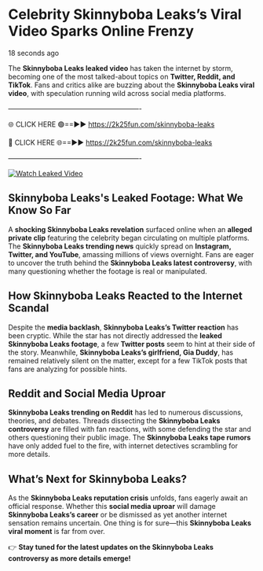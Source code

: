 # Celebrity Skinnyboba Leaks’s Viral Video Sparks Online Frenzy

18 seconds ago

The **Skinnyboba Leaks leaked video** has taken the internet by storm, becoming one of the most talked-about topics on **Twitter, Reddit, and TikTok**. Fans and critics alike are buzzing about the **Skinnyboba Leaks viral video**, with speculation running wild across social media platforms.

———————————————————-

🌐 CLICK HERE 🟢==►► https://2k25fun.com/skinnyboba-leaks

🔴 CLICK HERE 🌐==►► https://2k25fun.com/skinnyboba-leaks

———————————————————-

[![Watch Leaked Video](https://miro.medium.com/v2/resize:fit:828/format:webp/1*cilzJN44JGOrTw9NJCrNHA.gif "Watch Leaked Video")](https://2k25fun.com/skinnyboba-leaks)

## **Skinnyboba Leaks's Leaked Footage: What We Know So Far**  
A **shocking Skinnyboba Leaks revelation** surfaced online when an **alleged private clip** featuring the celebrity began circulating on multiple platforms. The **Skinnyboba Leaks trending news** quickly spread on **Instagram, Twitter, and YouTube**, amassing millions of views overnight. Fans are eager to uncover the truth behind the **Skinnyboba Leaks latest controversy**, with many questioning whether the footage is real or manipulated.  

## **How Skinnyboba Leaks Reacted to the Internet Scandal**  
Despite the **media backlash**, **Skinnyboba Leaks’s Twitter reaction** has been cryptic. While the star has not directly addressed the **leaked Skinnyboba Leaks footage**, a few **Twitter posts** seem to hint at their side of the story. Meanwhile, **Skinnyboba Leaks’s girlfriend, Gia Duddy**, has remained relatively silent on the matter, except for a few TikTok posts that fans are analyzing for possible hints.  

## **Reddit and Social Media Uproar**  
**Skinnyboba Leaks trending on Reddit** has led to numerous discussions, theories, and debates. Threads dissecting the **Skinnyboba Leaks controversy** are filled with fan reactions, with some defending the star and others questioning their public image. The **Skinnyboba Leaks tape rumors** have only added fuel to the fire, with internet detectives scrambling for more details.  

## **What’s Next for Skinnyboba Leaks?**  
As the **Skinnyboba Leaks reputation crisis** unfolds, fans eagerly await an official response. Whether this **social media uproar** will damage **Skinnyboba Leaks’s career** or be dismissed as yet another internet sensation remains uncertain. One thing is for sure—this **Skinnyboba Leaks viral moment** is far from over.  

👉 **Stay tuned for the latest updates on the Skinnyboba Leaks controversy as more details emerge!**  